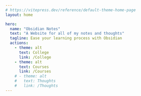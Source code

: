 ```yaml
---
# https://vitepress.dev/reference/default-theme-home-page
layout: home

hero:
  name: "Obsidian Notes"
  text: "A Website for all of my notes and thoughts"
  tagline: Ease your learning process with Obsidian
  actions:
    - theme: alt
      text: College
      link: /College
    - theme: alt
      text: Courses
      link: /Courses
    # - theme: alt
    #   text: Thoughts
    #   link: /Thoughts
---
```


